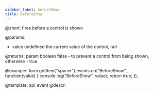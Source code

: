```yaml
---
sidebar_label: beforeShow
title: beforeShow
---          
```


@short: fires before a control is shown
 

@params:
- value     undefined     the current value of the control, null

@returns:
param   boolean     false - to prevent a control from being shown, otherwise - true


@example:
form.getItem("spacer").events.on("BeforeShow", function(value) {
    console.log("BeforeShow", value);
    return true;
});


@template: api_event
@descr:

